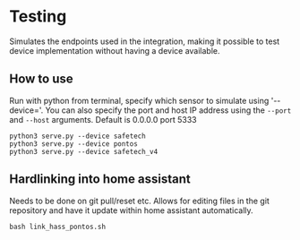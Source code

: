 # Testing

Simulates the endpoints used in the integration, making it possible to test device implementation without having a device available.

## How to use

Run with python from terminal, specify which sensor to simulate using '--device='. You can also specify the port and host IP address using the `--port` and `--host` arguments. Default is 0.0.0.0 port 5333
````
python3 serve.py --device safetech
python3 serve.py --device pontos
python3 serve.py --device safetech_v4
````

## Hardlinking into home assistant
Needs to be done on git pull/reset etc. Allows for editing files in the git repository and have it update within home assistant automatically.

````
bash link_hass_pontos.sh
````